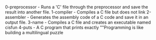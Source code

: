 0-preprocessor - Runs a 'C' file through the preprocessor and save the result into another file.
1-compiler - Compiles a C file but does not link
2-assembler - Generates the assembly code of a C code and save it in an output file.
3-name - Compiles a C file and creates an executable named cisfun
4-puts - A C program that prints exactly "\"Programming is like building a multilingual puzzle

